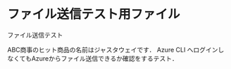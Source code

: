 # ファイル送信テスト用ファイル

ファイル送信テスト

 ABC商事のヒット商品の名前はジャスタウェイです．
 Azure CLI へログインしなくてもAzureからファイル送信できるか確認をするテスト．
 